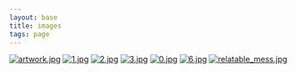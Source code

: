 ```yaml
---
layout: base
title: images
tags: page
---
```


[![artwork.jpg](assets/images/artwork.jpg)](assets/images/artwork.jpg)
[![1.jpg](assets/images/1.jpg)](assets/images/1.jpg)
[![2.jpg](assets/images/2.jpg)](assets/images/2.jpg)
[![3.jpg](assets/images/3.jpg)](assets/images/3.jpg)
[![0.jpg](assets/images/placeholder.svg)](assets/images/placeholder.svg)
[![6.jpg](assets/images/6.jpg)](assets/images/6.jpg)
[![relatable_mess.jpg](assets/images/relatable_mess.jpg)](assets/images/relatable_mess.jpg)
